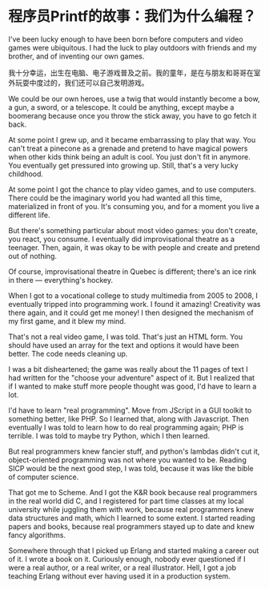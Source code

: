 # 程序员Printf的故事：我们为什么编程？

I've been lucky enough to have been born before computers and video games were ubiquitous. I had the luck to play outdoors with friends and my brother, and of inventing our own games.

我十分幸运，出生在电脑、电子游戏普及之前。我的童年，是在与朋友和哥哥在室外玩耍中度过的，我们还可以自己发明游戏。

We could be our own heroes, use a twig that would instantly become a bow, a gun, a sword, or a telescope. It could be anything, except maybe a boomerang because once you throw the stick away, you have to go fetch it back.


At some point I grew up, and it became embarrassing to play that way. You can't treat a pinecone as a grenade and pretend to have magical powers when other kids think being an adult is cool. You just don't fit in anymore. You eventually get pressured into growing up. Still, that's a very lucky childhood.

At some point I got the chance to play video games, and to use computers. There could be the imaginary world you had wanted all this time, materialized in front of you. It's consuming you, and for a moment you live a different life.

But there's something particular about most video games: you don't create, you react, you consume. I eventually did improvisational theatre as a teenager. Then, again, it was okay to be with people and create and pretend out of nothing.


Of course, improvisational theatre in Quebec is different; there's an ice rink in there — everything's hockey.

When I got to a vocational college to study multimedia from 2005 to 2008, I eventually tripped into programming work. I found it amazing! Creativity was there again, and it could get me money! I then designed the mechanism of my first game, and it blew my mind.


That's not a real video game, I was told. That's just an HTML form. You should have used an array for the text and options it would have been better. The code needs cleaning up.

I was a bit disheartened; the game was really about the 11 pages of text I had written for the "choose your adventure" aspect of it. But I realized that if I wanted to make stuff more people thought was good, I'd have to learn a lot.

I'd have to learn "real programming". Move from JScript in a GUI toolkit to something better, like PHP. So I learned that, along with Javascript. Then eventually I was told to learn how to do real programming again; PHP is terrible. I was told to maybe try Python, which I then learned.

But real programmers knew fancier stuff, and python's lambdas didn't cut it, object-oriented programming was not where you wanted to be. Reading SICP would be the next good step, I was told, because it was like the bible of computer science.


That got me to Scheme. And I got the K&R book because real programmers in the real world did C, and I registered for part time classes at my local university while juggling them with work, because real programmers knew data structures and math, which I learned to some extent. I started reading papers and books, because real programmers stayed up to date and knew fancy algorithms.

Somewhere through that I picked up Erlang and started making a career out of it. I wrote a book on it. Curiously enough, nobody ever questioned if I were a real author, or a real writer, or a real illustrator. Hell, I got a job teaching Erlang without ever having used it in a production system.
